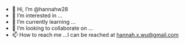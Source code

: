 - 👋 Hi, I’m @hannahw28
- 👀 I’m interested in ...
- 🌱 I’m currently learning ...
- 💞️ I’m looking to collaborate on ...
- 📫 How to reach me ...I can be reached at hannah.x.wu@gmail.com

<!---
hannahw28/hannahw28 is a ✨ special ✨ repository because its `README.md` (this file) appears on your GitHub profile.
You can click the Preview link to take a look at your changes.
--->
